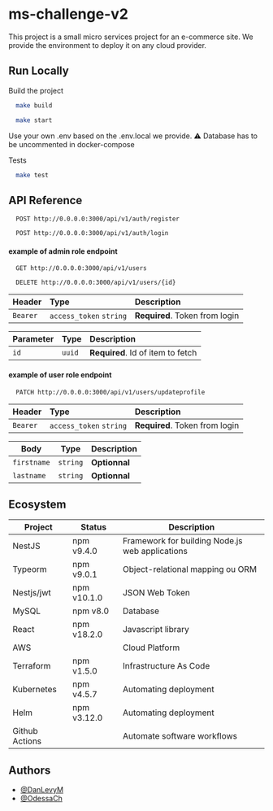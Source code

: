 # ms-challenge-v2

This project is a small micro services project for an e-commerce site.
We provide the environment to deploy it on any cloud provider.

## Run Locally

Build the project

```bash
  make build
```

```bash
  make start
```

Use your own .env based on the .env.local we provide.
⚠️ Database has to be uncommented in docker-compose

Tests

```bash
  make test
```

## API Reference

```http
  POST http://0.0.0.0:3000/api/v1/auth/register
```

```http
  POST http://0.0.0.0:3000/api/v1/auth/login
```

#### example of admin role endpoint

```http
  GET http://0.0.0.0:3000/api/v1/users
```

```http
  DELETE http://0.0.0.0:3000/api/v1/users/{id}
```

| Header   | Type                    | Description                    |
| :------- | :---------------------- | :----------------------------- |
| `Bearer` | `access_token` `string` | **Required**. Token from login |

| Parameter | Type   | Description                       |
| :-------- | :----- | :-------------------------------- |
| `id`      | `uuid` | **Required**. Id of item to fetch |

#### example of user role endpoint

```http
  PATCH http://0.0.0.0:3000/api/v1/users/updateprofile
```

| Header   | Type                    | Description                    |
| :------- | :---------------------- | :----------------------------- |
| `Bearer` | `access_token` `string` | **Required**. Token from login |

| Body        | Type     | Description   |
| ----------- | -------- | ------------- |
| `firstname` | `string` | **Optionnal** |
| `lastname`  | `string` | **Optionnal** |

## Ecosystem

| Project        | Status      | Description                                     |
| -------------- | ----------- | ----------------------------------------------- |
| NestJS         | npm v9.4.0  | Framework for building Node.js web applications |
| Typeorm        | npm v9.0.1  | Object-relational mapping ou ORM                |
| Nestjs/jwt     | npm v10.1.0 | JSON Web Token                                  |
| MySQL          | npm v8.0    | Database                                        |
| React          | npm v18.2.0 | Javascript library                              |
| AWS            |             | Cloud Platform                                  |
| Terraform      | npm v1.5.0  | Infrastructure As Code                          |
| Kubernetes     | npm v4.5.7  | Automating deployment                           |
| Helm           | npm v3.12.0 | Automating deployment                           |
| Github Actions |             | Automate software workflows                     |

## Authors

- [@DanLevyM](https://www.github.com/DanLevyM)
- [@OdessaCh](https://github.com/OdessaCh)
